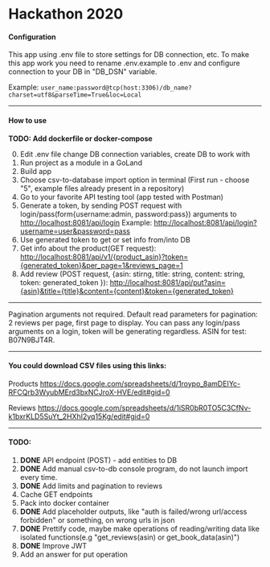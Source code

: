 # Hackathon 2020

#### Configuration

This app using .env file to store settings for DB connection, etc.
To make this app work you need to rename .env.example to .env and 
configure connection to your DB in "DB_DSN" variable.

Example: `user_name:password@tcp(host:3306)/db_name?charset=utf8&parseTime=True&loc=Local`

---

#### How to use
**TODO: Add dockerfile or docker-compose**

0. Edit .env file change DB connection variables, create DB to work with
1. Run project as a module in a GoLand
2. Build app
3. Choose csv-to-database import option in terminal (First run - choose "5", example files already present in a repository)
4. Go to your favorite API testing tool (app tested with Postman)
5. Generate a token, by sending POST request with login/pass(form{username:admin, password:pass}) arguments to [http://localhost:8081/api/login](http://localhost:8081/api/login) Example: [http://localhost:8081/api/login?username=user&password=pass](http://localhost:8081/api/login?username=user&password=pass)
6. Use generated token to get or set info from/into DB
7. Get info about the product(GET request): [http://localhost:8081/api/v1/{product_asin}?token={generated_token}&per_page=1&reviews_page=1](http://localhost:8081/api/v1/?token={generated_token}&per_page=1&reviews_page=1)
8. Add review (POST request, {asin: stirng, title: string, content: string, token: generated_token }): [http://localhost:8081/api/put?asin={asin}&title={title}&content={content}&token={generated_token}](http://localhost:8081/api/put?asin={asin}&title={title}&content={content}&token={generated_token})
---

Pagination arguments not required. Default read parameters for pagination: 2 reviews per page, first page to display.
You can pass any login/pass arguments on a login, token will be generating regardless.
ASIN for test: B07N9BJT4R.

---
#### You could download CSV files using this links:
Products
https://docs.google.com/spreadsheets/d/1roypo_8amDEIYc-RFCQrb3WyubMErd3bxNCJroX-HVE/edit#gid=0

Reviews
https://docs.google.com/spreadsheets/d/1iSR0bR0TO5C3CfNv-k1bxrKLD5SuYt_2HXhI2yq15Kg/edit#gid=0 

---

#### TODO:
1. **DONE** API endpoint (POST) - add entities to DB 
2. **DONE** Add manual csv-to-db console program, do not launch import every time.
3. **DONE** Add limits and pagination to reviews
4. Cache GET endpoints
5. Pack into docker container
6. **DONE** Add placeholder outputs, like "auth is failed/wrong url/access forbidden" or something, on wrong urls in json
7. **DONE** Prettify code, maybe make operations of reading/writing data like isolated functions(e.g "get_reviews(asin) or get_book_data(asin)")
8. **DONE** Improve JWT
9. Add an answer for put operation